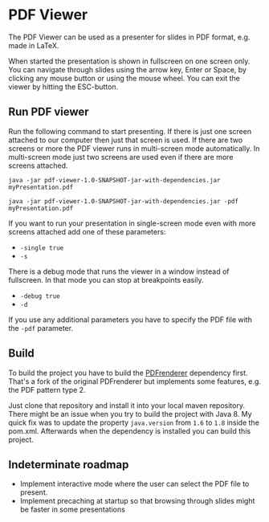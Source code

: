 # PDF Viewer

The PDF Viewer can be used as a presenter for slides in PDF format, e.g. made in LaTeX.

When started the presentation is shown in fullscreen on one screen only.
You can navigate through slides using the arrow key, Enter or Space, by clicking any mouse button or using the mouse wheel.
You can exit the viewer by hitting the ESC-button.


Run PDF viewer
-

Run the following command to start presenting.
If there is just one screen attached to our computer then just that screen is used.
If there are two screens or more the PDF viewer runs in multi-screen mode automatically.
In multi-screen mode just two screens are used even if there are more screens attached.

`java -jar pdf-viewer-1.0-SNAPSHOT-jar-with-dependencies.jar myPresentation.pdf`

`java -jar pdf-viewer-1.0-SNAPSHOT-jar-with-dependencies.jar -pdf myPresentation.pdf`

If you want to run your presentation in single-screen mode even with more screens attached add one of these parameters:

- `-single true`
- `-s`

There is a debug mode that runs the viewer in a window instead of fullscreen.
In that mode you can stop at breakpoints easily.

- `-debug true`
- `-d`

If you use any additional parameters you have to specify the PDF file with the `-pdf` parameter.


Build
-

To build the project you have to build the [PDFrenderer](https://github.com/katjas/PDFrenderer) dependency first.
That's a fork of the original PDFrenderer but implements some features, e.g. the PDF pattern type 2.

Just clone that repository and install it into your local maven repository.
There might be an issue when you try to build the project with Java 8. My quick fix was to update the property `java.version` from `1.6` to `1.8` inside the pom.xml.
Afterwards when the dependency is installed you can build this project.


Indeterminate roadmap
-

- Implement interactive mode where the user can select the PDF file to present.
- Implement precaching at startup so that browsing through slides might be faster in some presentations


